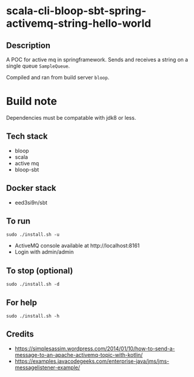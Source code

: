 # scala-cli-bloop-sbt-spring-activemq-string-hello-world

## Description
A POC for active mq in springframework.
Sends and receives a string on a single
queue `SampleQueue`.

Compiled and ran from build server `bloop`.

# Build note
Dependencies must be compatable with jdk8 or less.

## Tech stack
- bloop
- scala
- active mq
- bloop-sbt

## Docker stack
- eed3si9n/sbt

## To run
`sudo ./install.sh -u`
- ActiveMQ console available at http://localhost:8161
- Login with admin/admin

## To stop (optional)
`sudo ./install.sh -d`

## For help
`sudo ./install.sh -h`

## Credits
- https://simplesassim.wordpress.com/2014/01/10/how-to-send-a-message-to-an-apache-activemq-topic-with-kotlin/
- https://examples.javacodegeeks.com/enterprise-java/jms/jms-messagelistener-example/
